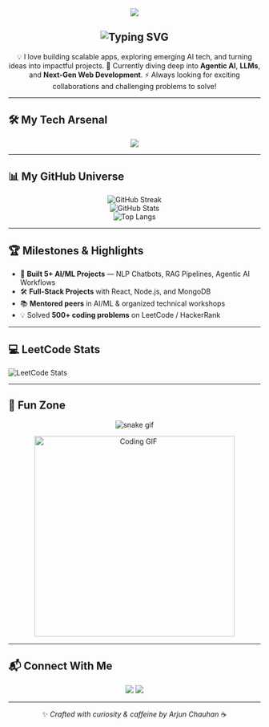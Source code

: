 <!-- HEADER -->
<div align="center">

<img src="https://capsule-render.vercel.app/api?type=waving&color=0:6a11cb,100:2575fc&height=280&section=header&text=Arjun%20Chauhan&fontSize=80&fontAlign=50&fontAlignY=38&desc=🚀%20AI%20|%20Full-Stack%20Developer%20|%20Tech%20Explorer&descAlign=50&descAlignY=60&animation=fadeIn" />

</div>

<!-- INTRO -->
<h2 align="center">
  <img src="https://readme-typing-svg.herokuapp.com?font=Fira+Code&size=26&duration=3000&pause=1000&color=6A11CB&center=true&vCenter=true&width=600&lines=Hi+%F0%9F%91%8B%2C+I'm+Arjun!;Full-Stack+Developer+%F0%9F%92%BB;Machine+Learning+%26+AI+Enthusiast+%F0%9F%9B%A0%EF%B8%8F;Open-Source+Contributor+%F0%9F%92%9A" alt="Typing SVG" />
</h2>

<p align="center">
💡 I love building scalable apps, exploring emerging AI tech, and turning ideas into impactful projects.  
🌱 Currently diving deep into <b>Agentic AI</b>, <b>LLMs</b>, and <b>Next-Gen Web Development</b>.  
⚡ Always looking for exciting collaborations and challenging problems to solve!
</p>

---

## 🛠️ My Tech Arsenal

<p align="center">

<img src="https://skillicons.dev/icons?i=cpp,python,html,css,js,react,flask,nodejs,express,mysql,git,pytorch,tensorflow,sklearn,docker,linux&perline=8" />

</p>

---

## 📊 My GitHub Universe

<div align="center">

![GitHub Streak](https://nirzak-streak-stats.vercel.app?user=ArjunChauhan17&theme=tokyonight&hide_border=true)  
![GitHub Stats](https://github-readme-stats.vercel.app/api?username=ArjunChauhan17&show_icons=true&theme=tokyonight&hide_border=true&count_private=true)  
![Top Langs](https://github-readme-stats.vercel.app/api/top-langs/?username=ArjunChauhan17&layout=compact&theme=tokyonight&hide_border=true)

</div>

---

## 🏆 Milestones & Highlights

- 🚀 **Built 5+ AI/ML Projects** — NLP Chatbots, RAG Pipelines, Agentic AI Workflows  
- 🛠 **Full-Stack Projects** with React, Node.js, and MongoDB  
- 📚 **Mentored peers** in AI/ML & organized technical workshops  
- 💡 Solved **500+ coding problems** on LeetCode / HackerRank

---

## 💻 LeetCode Stats
<p align="center">
  
![LeetCode Stats](https://leetcard.jacoblin.cool/ArjunChauhan17?theme=dark&ext=heatmap)

</p>

---

## 🎨 Fun Zone

<div align="center">

<img src="https://raw.githubusercontent.com/ArjunChauhan17/ArjunChauhan17/output/github-contribution-grid-snake-dark.svg" alt="snake gif" />

<p>
  <img src="https://media.giphy.com/media/L1R1tvI9svkIWwpVYr/giphy.gif" width="400" alt="Coding GIF">
</p>

</div>

---

## 📬 Connect With Me

<p align="center">
<a href="https://www.linkedin.com/in/arjun-chauhan-50900b249"><img src="https://img.shields.io/badge/-LinkedIn-0A66C2?style=for-the-badge&logo=linkedin&logoColor=white"></a>
<a href="mailto:chauhanarjun177@gmail.com"><img src="https://img.shields.io/badge/-Gmail-D14836?style=for-the-badge&logo=gmail&logoColor=white"></a>
</p>

---

<div align="center">
  
✨ *Crafted with curiosity & caffeine by Arjun Chauhan* ☕  

</div>
